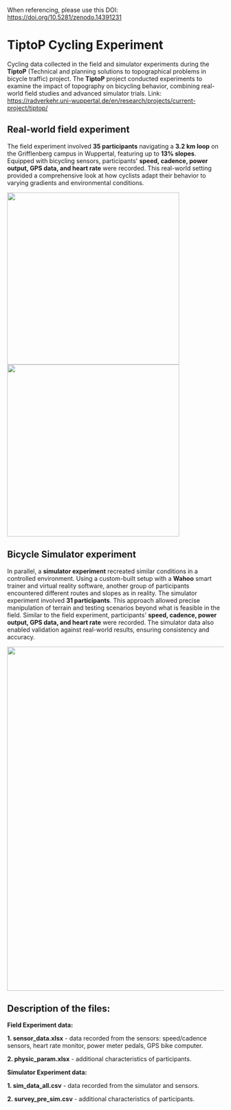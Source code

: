 When referencing, please use this DOI: https://doi.org/10.5281/zenodo.14391231

# TiptoP Cycling Experiment
Cycling data collected in the field and simulator experiments during the **TiptoP** (Technical and planning solutions to topographical problems in bicycle traffic) project.
The **TiptoP** project conducted experiments to examine the impact of topography on bicycling behavior, combining real-world field studies and advanced simulator trials. 
Link: https://radverkehr.uni-wuppertal.de/en/research/projects/current-project/tiptop/

Real-world field experiment
---
The field experiment involved **35 participants** navigating a **3.2 km loop** on the Grifflenberg campus in Wuppertal, featuring up to **13% slopes**. Equipped with bicycling sensors, participants' **speed, cadence, power output, GPS data, and heart rate** were recorded. 
This real-world setting provided a comprehensive look at how cyclists adapt their behavior to varying gradients and environmental conditions.

<img src="https://github.com/user-attachments/assets/41316a6b-fa32-4221-b4e6-22cc7741394b" width="400">
<img src="https://github.com/user-attachments/assets/1fe906cd-3262-4a47-8c9f-c131a2e58683" width="400">

Bicycle Simulator experiment
---
In parallel, a **simulator experiment** recreated similar conditions in a controlled environment. 
Using a custom-built setup with a **Wahoo** smart trainer and virtual reality software, another group of participants encountered different routes and slopes as in reality. 
The simulator experiment involved **31 participants**.
This approach allowed precise manipulation of terrain and testing scenarios beyond what is feasible in the field. Similar to the field experiment, participants' **speed, cadence, power output, GPS data, and heart rate** were recorded.
The simulator data also enabled validation against real-world results, ensuring consistency and accuracy. 

<img src="https://github.com/user-attachments/assets/76394222-c6de-4963-bf01-65ef6a705d73" width="800">

Description of the files:
---

**Field Experiment data:**

**1. sensor_data.xlsx** - data recorded from the sensors: speed/cadence sensors, heart rate monitor, power meter pedals, GPS bike computer.

**2. physic_param.xlsx** - additional characteristics of participants.



**Simulator Experiment data:**

**1. sim_data_all.csv** - data recorded from the simulator and sensors.

**2. survey_pre_sim.csv** - additional characteristics of participants.

